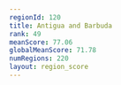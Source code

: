 ```yaml
---
regionId: 120
title: Antigua and Barbuda
rank: 49
meanScore: 77.06
globalMeanScore: 71.78
numRegions: 220
layout: region_score
---
```

